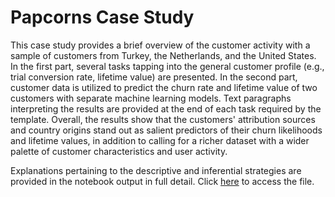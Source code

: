 # Papcorns Case Study
This case study provides a brief overview of the customer activity with a sample of customers from Turkey, the Netherlands, and the United States. In the first part, several tasks tapping into the general customer profile (e.g., trial conversion rate, lifetime value) are presented. In the second part, customer data is utilized to predict the churn rate and lifetime value of two customers with separate machine learning models. Text paragraphs interpreting the results are provided at the end of each task required by the template. Overall, the results show that the customers' attribution sources and country origins stand out as salient predictors of their churn likelihoods and lifetime values, in addition to calling for a richer dataset with a wider palette of customer characteristics and user activity.

Explanations pertaining to the descriptive and inferential strategies are provided in the notebook output in full detail. Click [here](papcorns_final.ipynb) to access the file.
